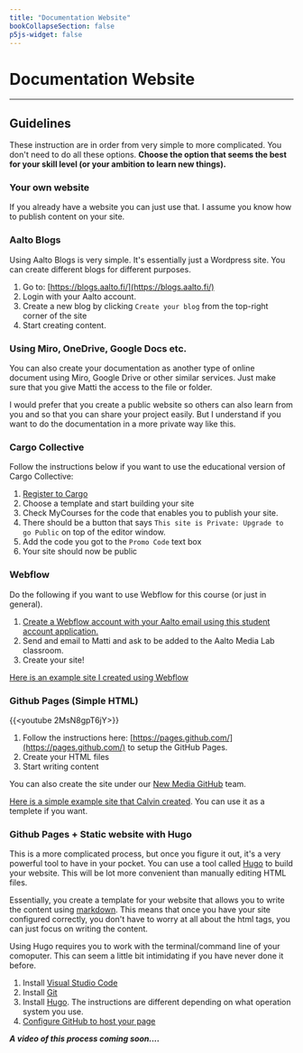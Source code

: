 ```yaml
---
title: "Documentation Website"
bookCollapseSection: false
p5js-widget: false
---
```


# Documentation Website

---

## Guidelines

These instruction are in order from very simple to more complicated. You don't need to do all these options. **Choose the option that seems the best for your skill level (or your ambition to learn new things).**

### Your own website

If you already have a website you can just use that. I assume you know how to publish content on your site.

### Aalto Blogs

Using Aalto Blogs is very simple. It's essentially just a Wordpress site. You can create different blogs for different purposes.

1. Go to: [https://blogs.aalto.fi/](https://blogs.aalto.fi/)
2. Login with your Aalto account.
3. Create a new blog by clicking ```Create your blog``` from the top-right corner of the site
4. Start creating content.

### Using Miro, OneDrive, Google Docs etc.

You can also create your documentation as another type of online document using Miro, Google Drive or other similar services. Just make sure that you give Matti the access to the file or folder.

I would prefer that you create a public website so others can also learn from you and so that you can share your project easily. But I understand if you want to do the documentation in a more private way like this.

### Cargo Collective

Follow the instructions below if you want to use the educational version of Cargo Collective:

1. [Register to Cargo](https://cargo.site/)
2. Choose a template and start building your site
3. Check MyCourses for the code that enables you to publish your site.
4. There should be a button that says ```This site is Private: Upgrade to go Public``` on top of the editor window.
5. Add the code you got to the ```Promo Code``` text box
6. Your site should now be public

### Webflow

Do the following if you want to use Webflow for this course (or just in general).

1. [Create a Webflow account with your Aalto email using this student account application.](https://webflow.com/for/classroom)
2. Send and email to Matti and ask to be added to the Aalto Media Lab classroom. 
3. Create your site!

[Here is an example site I created using Webflow](https://aalto-physical-computing-example.webflow.io/)

### Github Pages (Simple HTML)

{{<youtube 2MsN8gpT6jY>}}

1. Follow the instructions here: [https://pages.github.com/](https://pages.github.com/) to setup the GitHub Pages.
2. Create your HTML files
3. Start writing content

You can also create the site under our [New Media GitHub](https://github.com/aaltonewmedia) team.

[Here is a simple example site that Calvin created](https://github.com/aaltonewmedia/physcomp-example-site-html). You can use it as a templete if you want.

### Github Pages + Static website with Hugo

This is a more complicated process, but once you figure it out, it's a very powerful tool to have in your pocket. You can use a tool called [Hugo](https://gohugo.io/) to build your website. This will be lot more convenient than manually editing HTML files.

Essentially, you create a template for your website that allows you to write the content using [markdown](https://www.markdownguide.org/). This means that once you have your site configured correctly, you don't have to worry at all about the html tags, you can just focus on writing the content.

Using Hugo requires you to work with the terminal/command line of your comoputer. This can seem a little bit intimidating if you have never done it before.

1. Install [Visual Studio Code](https://code.visualstudio.com/)
2. Install [Git](https://git-scm.com/)
3. Install [Hugo](https://gohugo.io/getting-started/quick-start/). The instructions are different depending on what operation system you use.
4. [Configure GitHub to host your page](https://gohugo.io/hosting-and-deployment/hosting-on-github/)

***A video of this process coming soon....***